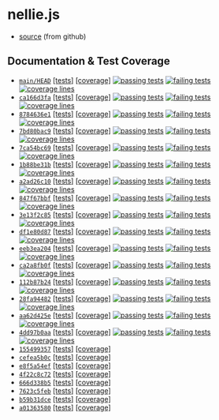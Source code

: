 # nellie.js

* [source](https://github.com/ellieproject/nellie.js) (from github)

## Documentation & Test Coverage
* [`main/HEAD`](https://github.com/ellieproject/nellie.js/tree/main) [\[tests\]](/nellie.js/current/tests/results.html) [\[coverage\]](/nellie.js/current/coverage)
[![passing tests](https://img.shields.io/badge/dynamic/json?color=success&label=Tests&query=stats.passes&suffix=%20passing&url=https%3A%2F%2Fellieproject.github.io%2Fnellie.js%2Fcurrent%2Ftests%2Fresults.json&logo=github&logoColor=white)](https://ellieproject.github.io/nellie.js/current/tests/results.html)
[![failing tests](https://img.shields.io/badge/dynamic/json?color=critical&label=Tests&query=stats.failures&suffix=%20failing&url=https%3A%2F%2Fellieproject.github.io%2Fnellie.js%2Fcurrent%2Ftests%2Fresults.json&logo=github&logoColor=white)](https://ellieproject.github.io/nellie.js/current/tests/results.html)
[![coverage lines](https://img.shields.io/badge/dynamic/json?color=informational&label=Coverage&query=total.lines.pct&suffix=%25%20lines&url=https%3A%2F%2Fellieproject.github.io%2Fnellie.js%2Fcurrent%2Fcoverage%2Fcoverage-summary.json&logo=github&logoColor=white)](https://ellieproject.github.io/nellie.js/current/coverage)
* [`ca166d3fa`](https://github.com/ellieproject/nellie.js/tree/ca166d3fac0d2e96c2cc011c39f5e9ca1affbac6) [[tests]](/nellie.js/ca166d3fac0d2e96c2cc011c39f5e9ca1affbac6/tests/results.html) [[coverage]](/nellie.js/ca166d3fac0d2e96c2cc011c39f5e9ca1affbac6/coverage)
[![passing tests](https://img.shields.io/badge/dynamic/json?color=success&label=Tests&query=stats.passes&suffix=%20passing&url=https%3A%2F%2Fellieproject.github.io%2Fnellie.js%2Fca166d3fac0d2e96c2cc011c39f5e9ca1affbac6%2Ftests%2Fresults.json&logo=github&logoColor=white)](https://ellieproject.github.io/nellie.js/ca166d3fac0d2e96c2cc011c39f5e9ca1affbac6/tests/results.html)
[![failing tests](https://img.shields.io/badge/dynamic/json?color=critical&label=Tests&query=stats.failures&suffix=%20failing&url=https%3A%2F%2Fellieproject.github.io%2Fnellie.js%2Fca166d3fac0d2e96c2cc011c39f5e9ca1affbac6%2Ftests%2Fresults.json&logo=github&logoColor=white)](https://ellieproject.github.io/nellie.js/ca166d3fac0d2e96c2cc011c39f5e9ca1affbac6/tests/results.html)
[![coverage lines](https://img.shields.io/badge/dynamic/json?color=informational&label=Coverage&query=total.lines.pct&suffix=%25%20lines&url=https%3A%2F%2Fellieproject.github.io%2Fnellie.js%2Fca166d3fac0d2e96c2cc011c39f5e9ca1affbac6%2Fcoverage%2Fcoverage-summary.json&logo=github&logoColor=white)](https://ellieproject.github.io/nellie.js/ca166d3fac0d2e96c2cc011c39f5e9ca1affbac6/coverage)
* [`8784636e1`](https://github.com/ellieproject/nellie.js/tree/8784636e1e550475c806d4b07de0424f025f9e73) [[tests]](/nellie.js/8784636e1e550475c806d4b07de0424f025f9e73/tests/results.html) [[coverage]](/nellie.js/8784636e1e550475c806d4b07de0424f025f9e73/coverage)
[![passing tests](https://img.shields.io/badge/dynamic/json?color=success&label=Tests&query=stats.passes&suffix=%20passing&url=https%3A%2F%2Fellieproject.github.io%2Fnellie.js%2F8784636e1e550475c806d4b07de0424f025f9e73%2Ftests%2Fresults.json&logo=github&logoColor=white)](https://ellieproject.github.io/nellie.js/8784636e1e550475c806d4b07de0424f025f9e73/tests/results.html)
[![failing tests](https://img.shields.io/badge/dynamic/json?color=critical&label=Tests&query=stats.failures&suffix=%20failing&url=https%3A%2F%2Fellieproject.github.io%2Fnellie.js%2F8784636e1e550475c806d4b07de0424f025f9e73%2Ftests%2Fresults.json&logo=github&logoColor=white)](https://ellieproject.github.io/nellie.js/8784636e1e550475c806d4b07de0424f025f9e73/tests/results.html)
[![coverage lines](https://img.shields.io/badge/dynamic/json?color=informational&label=Coverage&query=total.lines.pct&suffix=%25%20lines&url=https%3A%2F%2Fellieproject.github.io%2Fnellie.js%2F8784636e1e550475c806d4b07de0424f025f9e73%2Fcoverage%2Fcoverage-summary.json&logo=github&logoColor=white)](https://ellieproject.github.io/nellie.js/8784636e1e550475c806d4b07de0424f025f9e73/coverage)
* [`7bd80bac9`](https://github.com/ellieproject/nellie.js/tree/7bd80bac9e509f92b3a56256e27d708c83a49e56) [[tests]](/nellie.js/7bd80bac9e509f92b3a56256e27d708c83a49e56/tests/results.html) [[coverage]](/nellie.js/7bd80bac9e509f92b3a56256e27d708c83a49e56/coverage)
[![passing tests](https://img.shields.io/badge/dynamic/json?color=success&label=Tests&query=stats.passes&suffix=%20passing&url=https%3A%2F%2Fellieproject.github.io%2Fnellie.js%2F7bd80bac9e509f92b3a56256e27d708c83a49e56%2Ftests%2Fresults.json&logo=github&logoColor=white)](https://ellieproject.github.io/nellie.js/7bd80bac9e509f92b3a56256e27d708c83a49e56/tests/results.html)
[![failing tests](https://img.shields.io/badge/dynamic/json?color=critical&label=Tests&query=stats.failures&suffix=%20failing&url=https%3A%2F%2Fellieproject.github.io%2Fnellie.js%2F7bd80bac9e509f92b3a56256e27d708c83a49e56%2Ftests%2Fresults.json&logo=github&logoColor=white)](https://ellieproject.github.io/nellie.js/7bd80bac9e509f92b3a56256e27d708c83a49e56/tests/results.html)
[![coverage lines](https://img.shields.io/badge/dynamic/json?color=informational&label=Coverage&query=total.lines.pct&suffix=%25%20lines&url=https%3A%2F%2Fellieproject.github.io%2Fnellie.js%2F7bd80bac9e509f92b3a56256e27d708c83a49e56%2Fcoverage%2Fcoverage-summary.json&logo=github&logoColor=white)](https://ellieproject.github.io/nellie.js/7bd80bac9e509f92b3a56256e27d708c83a49e56/coverage)
* [`7ca54bc69`](https://github.com/ellieproject/nellie.js/tree/7ca54bc69d4752f5f76aa27cbf137942534026bb) [[tests]](/nellie.js/7ca54bc69d4752f5f76aa27cbf137942534026bb/tests/results.html) [[coverage]](/nellie.js/7ca54bc69d4752f5f76aa27cbf137942534026bb/coverage)
[![passing tests](https://img.shields.io/badge/dynamic/json?color=success&label=Tests&query=stats.passes&suffix=%20passing&url=https%3A%2F%2Fellieproject.github.io%2Fnellie.js%2F7ca54bc69d4752f5f76aa27cbf137942534026bb%2Ftests%2Fresults.json&logo=github&logoColor=white)](https://ellieproject.github.io/nellie.js/7ca54bc69d4752f5f76aa27cbf137942534026bb/tests/results.html)
[![failing tests](https://img.shields.io/badge/dynamic/json?color=critical&label=Tests&query=stats.failures&suffix=%20failing&url=https%3A%2F%2Fellieproject.github.io%2Fnellie.js%2F7ca54bc69d4752f5f76aa27cbf137942534026bb%2Ftests%2Fresults.json&logo=github&logoColor=white)](https://ellieproject.github.io/nellie.js/7ca54bc69d4752f5f76aa27cbf137942534026bb/tests/results.html)
[![coverage lines](https://img.shields.io/badge/dynamic/json?color=informational&label=Coverage&query=total.lines.pct&suffix=%25%20lines&url=https%3A%2F%2Fellieproject.github.io%2Fnellie.js%2F7ca54bc69d4752f5f76aa27cbf137942534026bb%2Fcoverage%2Fcoverage-summary.json&logo=github&logoColor=white)](https://ellieproject.github.io/nellie.js/7ca54bc69d4752f5f76aa27cbf137942534026bb/coverage)
* [`1b88be31b`](https://github.com/ellieproject/nellie.js/tree/1b88be31be59dd66429e0943c727eb1f72bc9d64) [[tests]](/nellie.js/1b88be31be59dd66429e0943c727eb1f72bc9d64/tests/results.html) [[coverage]](/nellie.js/1b88be31be59dd66429e0943c727eb1f72bc9d64/coverage)
[![passing tests](https://img.shields.io/badge/dynamic/json?color=success&label=Tests&query=stats.passes&suffix=%20passing&url=https%3A%2F%2Fellieproject.github.io%2Fnellie.js%2F1b88be31be59dd66429e0943c727eb1f72bc9d64%2Ftests%2Fresults.json&logo=github&logoColor=white)](https://ellieproject.github.io/nellie.js/1b88be31be59dd66429e0943c727eb1f72bc9d64/tests/results.html)
[![failing tests](https://img.shields.io/badge/dynamic/json?color=critical&label=Tests&query=stats.failures&suffix=%20failing&url=https%3A%2F%2Fellieproject.github.io%2Fnellie.js%2F1b88be31be59dd66429e0943c727eb1f72bc9d64%2Ftests%2Fresults.json&logo=github&logoColor=white)](https://ellieproject.github.io/nellie.js/1b88be31be59dd66429e0943c727eb1f72bc9d64/tests/results.html)
[![coverage lines](https://img.shields.io/badge/dynamic/json?color=informational&label=Coverage&query=total.lines.pct&suffix=%25%20lines&url=https%3A%2F%2Fellieproject.github.io%2Fnellie.js%2F1b88be31be59dd66429e0943c727eb1f72bc9d64%2Fcoverage%2Fcoverage-summary.json&logo=github&logoColor=white)](https://ellieproject.github.io/nellie.js/1b88be31be59dd66429e0943c727eb1f72bc9d64/coverage)
* [`a2ad26c10`](https://github.com/ellieproject/nellie.js/tree/a2ad26c10581dc1bb24904ffb69250ba3e0be04e) [[tests]](/nellie.js/a2ad26c10581dc1bb24904ffb69250ba3e0be04e/tests/results.html) [[coverage]](/nellie.js/a2ad26c10581dc1bb24904ffb69250ba3e0be04e/coverage)
[![passing tests](https://img.shields.io/badge/dynamic/json?color=success&label=Tests&query=stats.passes&suffix=%20passing&url=https%3A%2F%2Fellieproject.github.io%2Fnellie.js%2Fa2ad26c10581dc1bb24904ffb69250ba3e0be04e%2Ftests%2Fresults.json&logo=github&logoColor=white)](https://ellieproject.github.io/nellie.js/a2ad26c10581dc1bb24904ffb69250ba3e0be04e/tests/results.html)
[![failing tests](https://img.shields.io/badge/dynamic/json?color=critical&label=Tests&query=stats.failures&suffix=%20failing&url=https%3A%2F%2Fellieproject.github.io%2Fnellie.js%2Fa2ad26c10581dc1bb24904ffb69250ba3e0be04e%2Ftests%2Fresults.json&logo=github&logoColor=white)](https://ellieproject.github.io/nellie.js/a2ad26c10581dc1bb24904ffb69250ba3e0be04e/tests/results.html)
[![coverage lines](https://img.shields.io/badge/dynamic/json?color=informational&label=Coverage&query=total.lines.pct&suffix=%25%20lines&url=https%3A%2F%2Fellieproject.github.io%2Fnellie.js%2Fa2ad26c10581dc1bb24904ffb69250ba3e0be04e%2Fcoverage%2Fcoverage-summary.json&logo=github&logoColor=white)](https://ellieproject.github.io/nellie.js/a2ad26c10581dc1bb24904ffb69250ba3e0be04e/coverage)
* [`847f67bbf`](https://github.com/ellieproject/nellie.js/tree/847f67bbff468ab8a73cde79451974a756e41186) [[tests]](/nellie.js/847f67bbff468ab8a73cde79451974a756e41186/tests/results.html) [[coverage]](/nellie.js/847f67bbff468ab8a73cde79451974a756e41186/coverage)
[![passing tests](https://img.shields.io/badge/dynamic/json?color=success&label=Tests&query=stats.passes&suffix=%20passing&url=https%3A%2F%2Fellieproject.github.io%2Fnellie.js%2F847f67bbff468ab8a73cde79451974a756e41186%2Ftests%2Fresults.json&logo=github&logoColor=white)](https://ellieproject.github.io/nellie.js/847f67bbff468ab8a73cde79451974a756e41186/tests/results.html)
[![failing tests](https://img.shields.io/badge/dynamic/json?color=critical&label=Tests&query=stats.failures&suffix=%20failing&url=https%3A%2F%2Fellieproject.github.io%2Fnellie.js%2F847f67bbff468ab8a73cde79451974a756e41186%2Ftests%2Fresults.json&logo=github&logoColor=white)](https://ellieproject.github.io/nellie.js/847f67bbff468ab8a73cde79451974a756e41186/tests/results.html)
[![coverage lines](https://img.shields.io/badge/dynamic/json?color=informational&label=Coverage&query=total.lines.pct&suffix=%25%20lines&url=https%3A%2F%2Fellieproject.github.io%2Fnellie.js%2F847f67bbff468ab8a73cde79451974a756e41186%2Fcoverage%2Fcoverage-summary.json&logo=github&logoColor=white)](https://ellieproject.github.io/nellie.js/847f67bbff468ab8a73cde79451974a756e41186/coverage)
* [`3e13f2c85`](https://github.com/ellieproject/nellie.js/tree/3e13f2c85c5d6ad9aebd3876677c22f58630e17b) [[tests]](/nellie.js/3e13f2c85c5d6ad9aebd3876677c22f58630e17b/tests/results.html) [[coverage]](/nellie.js/3e13f2c85c5d6ad9aebd3876677c22f58630e17b/coverage)
[![passing tests](https://img.shields.io/badge/dynamic/json?color=success&label=Tests&query=stats.passes&suffix=%20passing&url=https%3A%2F%2Fellieproject.github.io%2Fnellie.js%2F3e13f2c85c5d6ad9aebd3876677c22f58630e17b%2Ftests%2Fresults.json&logo=github&logoColor=white)](https://ellieproject.github.io/nellie.js/3e13f2c85c5d6ad9aebd3876677c22f58630e17b/tests/results.html)
[![failing tests](https://img.shields.io/badge/dynamic/json?color=critical&label=Tests&query=stats.failures&suffix=%20failing&url=https%3A%2F%2Fellieproject.github.io%2Fnellie.js%2F3e13f2c85c5d6ad9aebd3876677c22f58630e17b%2Ftests%2Fresults.json&logo=github&logoColor=white)](https://ellieproject.github.io/nellie.js/3e13f2c85c5d6ad9aebd3876677c22f58630e17b/tests/results.html)
[![coverage lines](https://img.shields.io/badge/dynamic/json?color=informational&label=Coverage&query=total.lines.pct&suffix=%25%20lines&url=https%3A%2F%2Fellieproject.github.io%2Fnellie.js%2F3e13f2c85c5d6ad9aebd3876677c22f58630e17b%2Fcoverage%2Fcoverage-summary.json&logo=github&logoColor=white)](https://ellieproject.github.io/nellie.js/3e13f2c85c5d6ad9aebd3876677c22f58630e17b/coverage)
* [`df1e80d87`](https://github.com/ellieproject/nellie.js/tree/df1e80d871930d28189e7b5fa0068a8f41d99b30) [[tests]](/nellie.js/df1e80d871930d28189e7b5fa0068a8f41d99b30/tests/results.html) [[coverage]](/nellie.js/df1e80d871930d28189e7b5fa0068a8f41d99b30/coverage)
[![passing tests](https://img.shields.io/badge/dynamic/json?color=success&label=Tests&query=stats.passes&suffix=%20passing&url=https%3A%2F%2Fellieproject.github.io%2Fnellie.js%2Fdf1e80d871930d28189e7b5fa0068a8f41d99b30%2Ftests%2Fresults.json&logo=github&logoColor=white)](https://ellieproject.github.io/nellie.js/df1e80d871930d28189e7b5fa0068a8f41d99b30/tests/results.html)
[![failing tests](https://img.shields.io/badge/dynamic/json?color=critical&label=Tests&query=stats.failures&suffix=%20failing&url=https%3A%2F%2Fellieproject.github.io%2Fnellie.js%2Fdf1e80d871930d28189e7b5fa0068a8f41d99b30%2Ftests%2Fresults.json&logo=github&logoColor=white)](https://ellieproject.github.io/nellie.js/df1e80d871930d28189e7b5fa0068a8f41d99b30/tests/results.html)
[![coverage lines](https://img.shields.io/badge/dynamic/json?color=informational&label=Coverage&query=total.lines.pct&suffix=%25%20lines&url=https%3A%2F%2Fellieproject.github.io%2Fnellie.js%2Fdf1e80d871930d28189e7b5fa0068a8f41d99b30%2Fcoverage%2Fcoverage-summary.json&logo=github&logoColor=white)](https://ellieproject.github.io/nellie.js/df1e80d871930d28189e7b5fa0068a8f41d99b30/coverage)
* [`eeb3ea204`](https://github.com/ellieproject/nellie.js/tree/eeb3ea2041f5676fd07ed4e625625ea6563c3658) [[tests]](/nellie.js/eeb3ea2041f5676fd07ed4e625625ea6563c3658/tests/results.html) [[coverage]](/nellie.js/eeb3ea2041f5676fd07ed4e625625ea6563c3658/coverage)
[![passing tests](https://img.shields.io/badge/dynamic/json?color=success&label=Tests&query=stats.passes&suffix=%20passing&url=https%3A%2F%2Fellieproject.github.io%2Fnellie.js%2Feeb3ea2041f5676fd07ed4e625625ea6563c3658%2Ftests%2Fresults.json&logo=github&logoColor=white)](https://ellieproject.github.io/nellie.js/eeb3ea2041f5676fd07ed4e625625ea6563c3658/tests/results.html)
[![failing tests](https://img.shields.io/badge/dynamic/json?color=critical&label=Tests&query=stats.failures&suffix=%20failing&url=https%3A%2F%2Fellieproject.github.io%2Fnellie.js%2Feeb3ea2041f5676fd07ed4e625625ea6563c3658%2Ftests%2Fresults.json&logo=github&logoColor=white)](https://ellieproject.github.io/nellie.js/eeb3ea2041f5676fd07ed4e625625ea6563c3658/tests/results.html)
[![coverage lines](https://img.shields.io/badge/dynamic/json?color=informational&label=Coverage&query=total.lines.pct&suffix=%25%20lines&url=https%3A%2F%2Fellieproject.github.io%2Fnellie.js%2Feeb3ea2041f5676fd07ed4e625625ea6563c3658%2Fcoverage%2Fcoverage-summary.json&logo=github&logoColor=white)](https://ellieproject.github.io/nellie.js/eeb3ea2041f5676fd07ed4e625625ea6563c3658/coverage)
* [`ca2a8fb0f`](https://github.com/ellieproject/nellie.js/tree/ca2a8fb0fd377d53e940647834891cec371f4bd5) [[tests]](/nellie.js/ca2a8fb0fd377d53e940647834891cec371f4bd5/tests/results.html) [[coverage]](/nellie.js/ca2a8fb0fd377d53e940647834891cec371f4bd5/coverage)
[![passing tests](https://img.shields.io/badge/dynamic/json?color=success&label=Tests&query=stats.passes&suffix=%20passing&url=https%3A%2F%2Fellieproject.github.io%2Fnellie.js%2Fca2a8fb0fd377d53e940647834891cec371f4bd5%2Ftests%2Fresults.json&logo=github&logoColor=white)](https://ellieproject.github.io/nellie.js/ca2a8fb0fd377d53e940647834891cec371f4bd5/tests/results.html)
[![failing tests](https://img.shields.io/badge/dynamic/json?color=critical&label=Tests&query=stats.failures&suffix=%20failing&url=https%3A%2F%2Fellieproject.github.io%2Fnellie.js%2Fca2a8fb0fd377d53e940647834891cec371f4bd5%2Ftests%2Fresults.json&logo=github&logoColor=white)](https://ellieproject.github.io/nellie.js/ca2a8fb0fd377d53e940647834891cec371f4bd5/tests/results.html)
[![coverage lines](https://img.shields.io/badge/dynamic/json?color=informational&label=Coverage&query=total.lines.pct&suffix=%25%20lines&url=https%3A%2F%2Fellieproject.github.io%2Fnellie.js%2Fca2a8fb0fd377d53e940647834891cec371f4bd5%2Fcoverage%2Fcoverage-summary.json&logo=github&logoColor=white)](https://ellieproject.github.io/nellie.js/ca2a8fb0fd377d53e940647834891cec371f4bd5/coverage)
* [`112b87b24`](https://github.com/ellieproject/nellie.js/tree/112b87b248d19a9bc8142da7c0b68855c13fc612) [[tests]](/nellie.js/112b87b248d19a9bc8142da7c0b68855c13fc612/tests/results.html) [[coverage]](/nellie.js/112b87b248d19a9bc8142da7c0b68855c13fc612/coverage)
[![passing tests](https://img.shields.io/badge/dynamic/json?color=success&label=Tests&query=stats.passes&suffix=%20passing&url=https%3A%2F%2Fellieproject.github.io%2Fnellie.js%2F112b87b248d19a9bc8142da7c0b68855c13fc612%2Ftests%2Fresults.json&logo=github&logoColor=white)](https://ellieproject.github.io/nellie.js/112b87b248d19a9bc8142da7c0b68855c13fc612/tests/results.html)
[![failing tests](https://img.shields.io/badge/dynamic/json?color=critical&label=Tests&query=stats.failures&suffix=%20failing&url=https%3A%2F%2Fellieproject.github.io%2Fnellie.js%2F112b87b248d19a9bc8142da7c0b68855c13fc612%2Ftests%2Fresults.json&logo=github&logoColor=white)](https://ellieproject.github.io/nellie.js/112b87b248d19a9bc8142da7c0b68855c13fc612/tests/results.html)
[![coverage lines](https://img.shields.io/badge/dynamic/json?color=informational&label=Coverage&query=total.lines.pct&suffix=%25%20lines&url=https%3A%2F%2Fellieproject.github.io%2Fnellie.js%2F112b87b248d19a9bc8142da7c0b68855c13fc612%2Fcoverage%2Fcoverage-summary.json&logo=github&logoColor=white)](https://ellieproject.github.io/nellie.js/112b87b248d19a9bc8142da7c0b68855c13fc612/coverage)
* [`28fa94482`](https://github.com/ellieproject/nellie.js/tree/28fa94482ec947456a775c76e807035ee863fa85) [[tests]](/nellie.js/28fa94482ec947456a775c76e807035ee863fa85/tests/results.html) [[coverage]](/nellie.js/28fa94482ec947456a775c76e807035ee863fa85/coverage)
[![passing tests](https://img.shields.io/badge/dynamic/json?color=success&label=Tests&query=stats.passes&suffix=%20passing&url=https%3A%2F%2Fellieproject.github.io%2Fnellie.js%2F28fa94482ec947456a775c76e807035ee863fa85%2Ftests%2Fresults.json&logo=github&logoColor=white)](https://ellieproject.github.io/nellie.js/28fa94482ec947456a775c76e807035ee863fa85/tests/results.html)
[![failing tests](https://img.shields.io/badge/dynamic/json?color=critical&label=Tests&query=stats.failures&suffix=%20failing&url=https%3A%2F%2Fellieproject.github.io%2Fnellie.js%2F28fa94482ec947456a775c76e807035ee863fa85%2Ftests%2Fresults.json&logo=github&logoColor=white)](https://ellieproject.github.io/nellie.js/28fa94482ec947456a775c76e807035ee863fa85/tests/results.html)
[![coverage lines](https://img.shields.io/badge/dynamic/json?color=informational&label=Coverage&query=total.lines.pct&suffix=%25%20lines&url=https%3A%2F%2Fellieproject.github.io%2Fnellie.js%2F28fa94482ec947456a775c76e807035ee863fa85%2Fcoverage%2Fcoverage-summary.json&logo=github&logoColor=white)](https://ellieproject.github.io/nellie.js/28fa94482ec947456a775c76e807035ee863fa85/coverage)
* [`aa62d425e`](https://github.com/ellieproject/nellie.js/tree/aa62d425e8d11153efee8a66e6384c2d53700952) [[tests]](/nellie.js/aa62d425e8d11153efee8a66e6384c2d53700952/tests/results.html) [[coverage]](/nellie.js/aa62d425e8d11153efee8a66e6384c2d53700952/coverage)
[![passing tests](https://img.shields.io/badge/dynamic/json?color=success&label=Tests&query=stats.passes&suffix=%20passing&url=https%3A%2F%2Fellieproject.github.io%2Fnellie.js%2Faa62d425e8d11153efee8a66e6384c2d53700952%2Ftests%2Fresults.json&logo=github&logoColor=white)](https://ellieproject.github.io/nellie.js/aa62d425e8d11153efee8a66e6384c2d53700952/tests/results.html)
[![failing tests](https://img.shields.io/badge/dynamic/json?color=critical&label=Tests&query=stats.failures&suffix=%20failing&url=https%3A%2F%2Fellieproject.github.io%2Fnellie.js%2Faa62d425e8d11153efee8a66e6384c2d53700952%2Ftests%2Fresults.json&logo=github&logoColor=white)](https://ellieproject.github.io/nellie.js/aa62d425e8d11153efee8a66e6384c2d53700952/tests/results.html)
[![coverage lines](https://img.shields.io/badge/dynamic/json?color=informational&label=Coverage&query=total.lines.pct&suffix=%25%20lines&url=https%3A%2F%2Fellieproject.github.io%2Fnellie.js%2Faa62d425e8d11153efee8a66e6384c2d53700952%2Fcoverage%2Fcoverage-summary.json&logo=github&logoColor=white)](https://ellieproject.github.io/nellie.js/aa62d425e8d11153efee8a66e6384c2d53700952/coverage)
* [`4dd97b0aa`](https://github.com/ellieproject/nellie.js/tree/4dd97b0aa51a9fa1052bc447d5b97d989ed666ca) [[tests]](/nellie.js/4dd97b0aa51a9fa1052bc447d5b97d989ed666ca/tests/results.html) [[coverage]](/nellie.js/4dd97b0aa51a9fa1052bc447d5b97d989ed666ca/coverage)
[![passing tests](https://img.shields.io/badge/dynamic/json?color=success&label=Tests&query=stats.passes&suffix=%20passing&url=https%3A%2F%2Fellieproject.github.io%2Fnellie.js%2F4dd97b0aa51a9fa1052bc447d5b97d989ed666ca%2Ftests%2Fresults.json&logo=github&logoColor=white)](https://ellieproject.github.io/nellie.js/4dd97b0aa51a9fa1052bc447d5b97d989ed666ca/tests/results.html)
[![failing tests](https://img.shields.io/badge/dynamic/json?color=critical&label=Tests&query=stats.failures&suffix=%20failing&url=https%3A%2F%2Fellieproject.github.io%2Fnellie.js%2F4dd97b0aa51a9fa1052bc447d5b97d989ed666ca%2Ftests%2Fresults.json&logo=github&logoColor=white)](https://ellieproject.github.io/nellie.js/4dd97b0aa51a9fa1052bc447d5b97d989ed666ca/tests/results.html)
[![coverage lines](https://img.shields.io/badge/dynamic/json?color=informational&label=Coverage&query=total.lines.pct&suffix=%25%20lines&url=https%3A%2F%2Fellieproject.github.io%2Fnellie.js%2F4dd97b0aa51a9fa1052bc447d5b97d989ed666ca%2Fcoverage%2Fcoverage-summary.json&logo=github&logoColor=white)](https://ellieproject.github.io/nellie.js/4dd97b0aa51a9fa1052bc447d5b97d989ed666ca/coverage)
* [`155499357`](https://github.com/ellieproject/nellie.js/tree/15549935761c380e7b55e8d5edf5b70814243619) [[tests]](/nellie.js/15549935761c380e7b55e8d5edf5b70814243619/tests/results.html) [[coverage]](/nellie.js/15549935761c380e7b55e8d5edf5b70814243619/coverage)
* [`cefea5b0c`](https://github.com/ellieproject/nellie.js/tree/cefea5b0cbc1dbce790abce00b9a883c6b54bbfb) [[tests]](/nellie.js/cefea5b0cbc1dbce790abce00b9a883c6b54bbfb/tests/results.html) [[coverage]](/nellie.js/cefea5b0cbc1dbce790abce00b9a883c6b54bbfb/coverage)
* [`e8f5a54ef`](https://github.com/ellieproject/nellie.js/tree/e8f5a54ef629cf5eac61c7fea0f450dc23acc98e) [[tests]](/nellie.js/e8f5a54ef629cf5eac61c7fea0f450dc23acc98e/tests/results.html) [[coverage]](/nellie.js/e8f5a54ef629cf5eac61c7fea0f450dc23acc98e/coverage)
* [`4f22c8c72`](https://github.com/ellieproject/nellie.js/tree/4f22c8c72d0ce6d16682c4139f60101b336947bd) [[tests]](/nellie.js/4f22c8c72d0ce6d16682c4139f60101b336947bd/tests/results.html) [[coverage]](/nellie.js/4f22c8c72d0ce6d16682c4139f60101b336947bd/coverage)
* [`666d338b5`](https://github.com/ellieproject/nellie.js/tree/666d338b5185eeb7592a4d44ba04decabff45de2) [[tests]](/nellie.js/666d338b5185eeb7592a4d44ba04decabff45de2/tests/results.html) [[coverage]](/nellie.js/666d338b5185eeb7592a4d44ba04decabff45de2/coverage)
* [`7623c5feb`](https://github.com/ellieproject/nellie.js/tree/7623c5feb65af5c9ab69b9d681b7c24d1daf7cfc) [[tests]](/nellie.js/7623c5feb65af5c9ab69b9d681b7c24d1daf7cfc/tests/results.html) [[coverage]](/nellie.js/7623c5feb65af5c9ab69b9d681b7c24d1daf7cfc/coverage)
* [`b59b31dce`](https://github.com/ellieproject/nellie.js/tree/b59b31dceea0dfcd4ebda23bc358beff973ad5c2) [[tests]](/nellie.js/b59b31dceea0dfcd4ebda23bc358beff973ad5c2/tests/results.html) [[coverage]](/nellie.js/b59b31dceea0dfcd4ebda23bc358beff973ad5c2/coverage)
* [`a01363580`](https://github.com/ellieproject/nellie.js/tree/a01363580c8c16e56875bee3f22cd20303d79580) [[tests]](/nellie.js/a01363580c8c16e56875bee3f22cd20303d79580/tests/results.html) [[coverage]](/nellie.js/a01363580c8c16e56875bee3f22cd20303d79580/coverage)
